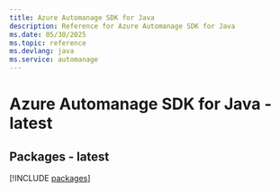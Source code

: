 ```yaml
---
title: Azure Automanage SDK for Java
description: Reference for Azure Automanage SDK for Java
ms.date: 05/30/2025
ms.topic: reference
ms.devlang: java
ms.service: automanage
---
```

# Azure Automanage SDK for Java - latest
## Packages - latest
[!INCLUDE [packages](automanage-index.md)]